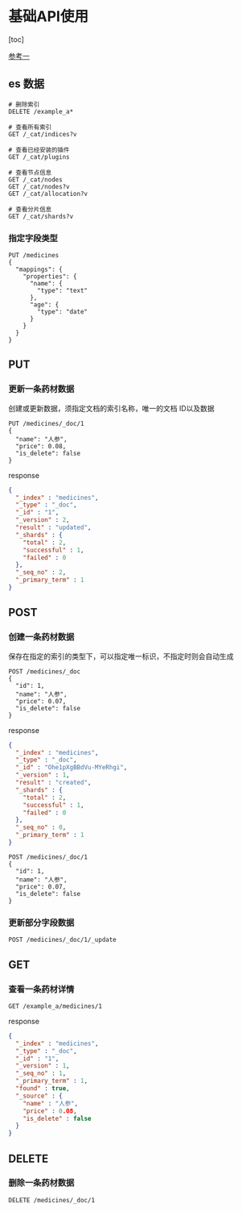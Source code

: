# 基础API使用

[toc]

[参考一](https://www.cnblogs.com/balloon72/p/13177872.html)

## es 数据

```text
# 删除索引
DELETE /example_a*

# 查看所有索引
GET /_cat/indices?v

# 查看已经安装的插件
GET /_cat/plugins

# 查看节点信息
GET /_cat/nodes
GET /_cat/nodes?v
GET /_cat/allocation?v

# 查看分片信息
GET /_cat/shards?v
```

### 指定字段类型

```text
PUT /medicines
{
  "mappings": {
    "properties": {
      "name": {
        "type": "text"
      },
      "age": {
        "type": "date"
      }
    }
  }
}
```

## PUT

### 更新一条药材数据

创建或更新数据，须指定文档的索引名称，唯一的文档 ID以及数据

```text
PUT /medicines/_doc/1
{
  "name": "人参",
  "price": 0.08,
  "is_delete": false
}
```

response

```json
{
  "_index" : "medicines",
  "_type" : "_doc",
  "_id" : "1",
  "_version" : 2,
  "result" : "updated",
  "_shards" : {
    "total" : 2,
    "successful" : 1,
    "failed" : 0
  },
  "_seq_no" : 2,
  "_primary_term" : 1
}
```

## POST

### 创建一条药材数据

保存在指定的索引的类型下，可以指定唯一标识，不指定时则会自动生成

```text
POST /medicines/_doc
{
  "id": 1,
  "name": "人参",
  "price": 0.07,
  "is_delete": false
}
```

response

```json
{
  "_index" : "medicines",
  "_type" : "_doc",
  "_id" : "Ohe1pXgBBdVu-MYeRhgi",
  "_version" : 1,
  "result" : "created",
  "_shards" : {
    "total" : 2,
    "successful" : 1,
    "failed" : 0
  },
  "_seq_no" : 0,
  "_primary_term" : 1
}
```

```text
POST /medicines/_doc/1
{
  "id": 1,
  "name": "人参",
  "price": 0.07,
  "is_delete": false
}
```

### 更新部分字段数据

```text
POST /medicines/_doc/1/_update
```

## GET

### 查看一条药材详情

```text
GET /example_a/medicines/1
```

response

```json
{
  "_index" : "medicines",
  "_type" : "_doc",
  "_id" : "1",
  "_version" : 1,
  "_seq_no" : 1,
  "_primary_term" : 1,
  "found" : true,
  "_source" : {
    "name" : "人参",
    "price" : 0.08,
    "is_delete" : false
  }
}
```

## DELETE

### 删除一条药材数据

```text
DELETE /medicines/_doc/1
```
